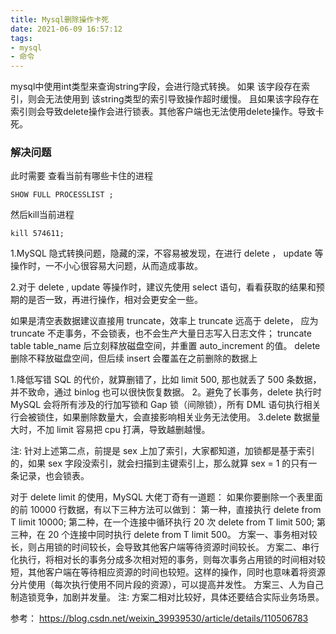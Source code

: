 ```yaml
---
title: Mysql删除操作卡死
date: 2021-06-09 16:57:12
tags:
- mysql
- 命令
---
```

mysql中使用int类型来查询string字段，会进行隐式转换。
如果 该字段存在索引，则会无法使用到 该string类型的索引导致操作超时缓慢。
且如果该字段存在索引则会导致delete操作会进行锁表。其他客户端也无法使用delete操作。导致卡死。

### 解决问题
此时需要 查看当前有哪些卡住的进程
```
SHOW FULL PROCESSLIST ;
```
然后kill当前进程
```
kill 574611;
```

1.MySQL 隐式转换问题，隐藏的深，不容易被发现，在进行 delete ， update 等操作时，一不小心很容易大问题，从而造成事故。

2.对于 delete , update 等操作时，建议先使用 select 语句，看看获取的结果和预期的是否一致，再进行操作，相对会更安全一些。

如果是清空表数据建议直接用 truncate，效率上 truncate 远高于 delete，
应为 truncate 不走事务，不会锁表，也不会生产大量日志写入日志文件；
truncate table table_name 后立刻释放磁盘空间，并重置 auto_increment 的值。
delete 删除不释放磁盘空间，但后续 insert 会覆盖在之前删除的数据上

1.降低写错 SQL 的代价，就算删错了，比如 limit 500, 那也就丢了 500 条数据，并不致命，通过 binlog 也可以很快恢复数据。
2。避免了长事务，delete 执行时 MySQL 会将所有涉及的行加写锁和 Gap 锁（间隙锁），所有 DML 语句执行相关行会被锁住，如果删除数量大，会直接影响相关业务无法使用。
3.delete 数据量大时，不加 limit 容易把 cpu 打满，导致越删越慢。

注: 针对上述第二点，前提是 sex 上加了索引，大家都知道，加锁都是基于索引的，如果 sex 字段没索引，就会扫描到主键索引上，那么就算 sex = 1 的只有一条记录，也会锁表。

对于 delete limit 的使用，MySQL 大佬丁奇有一道题：
如果你要删除一个表里面的前 10000 行数据，有以下三种方法可以做到：
第一种，直接执行 delete from T limit 10000;
第二种，在一个连接中循环执行 20 次 delete from T limit 500;
第三种，在 20 个连接中同时执行 delete from T limit 500。
方案一、事务相对较长，则占用锁的时间较长，会导致其他客户端等待资源时间较长。
方案二、串行化执行，将相对长的事务分成多次相对短的事务，则每次事务占用锁的时间相对较短，其他客户端在等待相应资源的时间也较短。这样的操作，同时也意味着将资源分片使用（每次执行使用不同片段的资源），可以提高并发性。
方案三、人为自己制造锁竞争，加剧并发量。
注: 方案二相对比较好，具体还要结合实际业务场景。

参考： https://blog.csdn.net/weixin_39939530/article/details/110506783